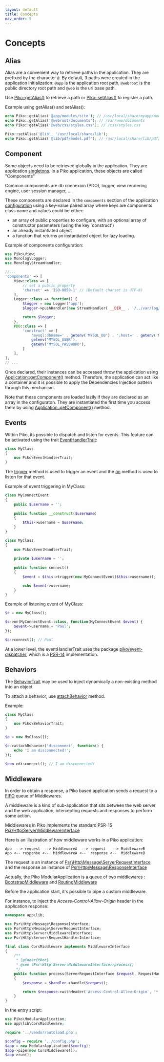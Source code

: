 ```yaml
---
layout: default
title: Concepts
nav_order: 5
---
```


# Concepts

<a name="alias"></a>

## Alias

Alias are a convenient way to retrieve paths in the application. They are prefixed by the character `@`. By default, 
3 paths were created in the application initialization:
`@app` is the application root path, 
`@webroot` is the public directory root path and
`@web` is the uri base path.

Use [Piko::getAlias()](../api/Piko.md#method_getAlias) to retrieve a path or 
[Piko::setAlias()](../api/Piko.md#method_setAlias) to register a path.

Example using getAlias() and setAlias(): 

```php
echo Piko::getAlias('@app/modules/site'); // /usr/local/share/myapp/modules/site
echo Piko::getAlias('@webroot/documents'); // /var/www/documents
echo Piko::getAlias('@web/css/styles.css'); // /css/styles.css

Piko::setAlias('@lib', '/usr/local/share/lib');
echo Piko::getAlias('@lib/pdf/model.pdf'); // /usr/local/share/lib/pdf/model.pdf

```

<a name="component"></a>

## Component

Some objects need to be retrieved globally in the application. They are application 
[singletons](https://en.wikipedia.org/wiki/Singleton_pattern).
In a Piko application, these objects are called "Components"

Common components are db connexion (PDO), logger, view rendering engine, user session manager, ...

These components are declared in the `components` section of the application [configuration](application.md#configuration) 
using a key-value paired array where keys are components class name and values could be either:

- an array of public properties to configure, with an optional array of constructor parameters (using the key `construct')
- an already instantiated object
- a function that returns an instantiated object for lazy loading.

Example of components configuration:

```php
use Piko\View;
use Monolog\Logger;
use Monolog\StreamHandler;

//...
'components' => [
    View::class => [
        // set a public property
        'charset' => 'ISO-8859-1' // (Default charset is UTF-8)
    ],
    Logger::class => function() {
        $logger = new Logger('app');
        $logger->pushHandler(new StreamHandler( __DIR__ . '/../var/log/app.log', Logger::DEBUG));

        return $logger;
    },
    PDO::class => [
        'construct' => [
            'mysql:dbname=' . getenv('MYSQL_DB') . ';host=' . getenv('MYSQL_HOST'),
            getenv('MYSQL_USER'),
            getenv('MYSQL_PASSWORD'),
        ]
    ],
],
// ...
```

Once declared, their instances can be accessed throw the application using 
[Application::getComponent()](../api/Application.md#method_getComponent) method.
Therefore, the application can act like a container and it is possible to apply 
the Dependencies Injection pattern through this mechanism.

Note that these components are loaded lazily if they are declared as an array in the configuraton. 
They are instantiated the first time you access them by using 
[Application::getComponent()](../api/Application.md#method_getComponent) method.

<a name="events"></a>

## Events

Within Piko, its possible to dispatch and listen for events.
This feature can be activated using the trait [EventHandlerTrait](../api/EventHandlerTrait.md):

```php
class MyClass
{
    use Piko\EventHandlerTrait;
}
```

The [trigger](../api/EventHandlerTrait#method_trigger) method is used to trigger an event and 
the [on](../api/EventHandlerTrait#method_on) method is used to listen for that event. 


Example of event triggering in MyClass: 

```php
class MyConnectEvent
{
    public $username = '';
    
    public function __construct($username)
    {
        $this->username = $username;
    }
}

class MyClass
{
    use Piko\EventHandlerTrait;
    
    private $username = '';
    
    public function connect()
    {
        $event = $this->trigger(new MyConnectEvent($this->username));

        echo $event->username;
    }
}
```

Example of listening event of MyClass:

```php
$c = new MyClass();

$c->on(MyConnectEvent::class, function(MyConnectEvent $event) {
    $event->username = 'Paul';
});

$c->connect(); // Paul

```

At a lower level, the eventHandlerTrait uses the package
[piko/event-dispatcher](https://packagist.org/packages/piko/event-dispatcher), which is a
[PSR-14](https://www.php-fig.org/psr/psr-14/) implementation.

<a name="behaviors"></a>

## Behaviors

The [BehaviorTrait](../api/BehaviorTrait.md) may be used to inject dynamically a non-existing method into an object 

To attach a behavior, use [attachBehavior](../api/BehaviorTrait#attachBehavior) method.

Example:

```php
class MyClass
{
    use Piko\BehaviorTrait;
}

$c = new MyClass(]);

$c->attachBehavior('disconnect', function() {
    echo 'I am disconnected!';
});

$con->disconnect(); // I am disconnected!
```

<a name="middleware"></a>

## Middleware

In order to obtain a response, a Piko based application sends a request to 
a [FIFO](https://en.wikipedia.org/wiki/FIFO_(computing_and_electronics)) queue of Middlewares.

A middleware is a kind of sub-application that sits between the web server and the 
web application, intercepting requests and responses to perform some action.

Middlewares in Piko implements the standard PSR-15 
[Psr\Http\Server\MiddlewareInterface](https://www.php-fig.org/psr/psr-15/#22-psrhttpservermiddlewareinterface)

Here is an illustration of how middleware works in a Piko application:

```
App  --> request  --> MiddlewareA  --> request   --> MiddlewareB
App <-- response <--  MiddlewareA <--  response <--  MiddlewareB

```

The request is an instance of 
[Psr\Http\Message\ServerRequestInterface](https://www.php-fig.org/psr/psr-7/#321-psrhttpmessageserverrequestinterface)
and the response an instance of
[Psr\Http\Message\ResponseInterface](https://www.php-fig.org/psr/psr-7/#33-psrhttpmessageresponseinterface)

Actually, the Piko ModularApplication is a queue of two middlewares : 
[BootstrapMiddleware](https://github.com/piko-framework/piko/blob/main/src/ModularApplication/BootstrapMiddleware.php)
and
[RoutingMiddleware](https://github.com/piko-framework/piko/blob/main/src/ModularApplication/RoutingMiddleware.php)

Before the application start, it's possible to pipe a custom middleware.

For instance, to inject the *Access-Control-Allow-Origin* header in the application response:

```php
namespace app\lib;

use Psr\Http\Message\ResponseInterface;
use Psr\Http\Message\ServerRequestInterface;
use Psr\Http\Server\MiddlewareInterface;
use Psr\Http\Server\RequestHandlerInterface;

final class CorsMiddleware implements MiddlewareInterface
{
    /**
     * {@inheritDoc}
     * @see \Psr\Http\Server\MiddlewareInterface::process()
     */
    public function process(ServerRequestInterface $request, RequestHandlerInterface $handler): ResponseInterface
    {
        $response = $handler->handle($request);

        return $response->withHeader('Access-Control-Allow-Origin', '*');
    }
}
```

In the entry script:

```php
use Piko\ModularApplication;
use app\lib\CorsMiddleware;

require '../vendor/autoload.php';

$config = require '../config.php';
$app = new ModularApplication($config);
$app->pipe(new CorsMiddleware());
$app->run();

```





